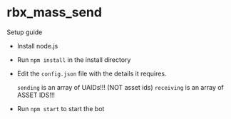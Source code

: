 # rbx_mass_send

Setup guide
- Install node.js
- Run `npm install` in the install directory
- Edit the `config.json` file with the details it requires.
  
  `sending` is an array of UAIDs!!! (NOT asset ids)
  `receiving` is an array of ASSET IDS!!!
  
- Run `npm start` to start the bot
